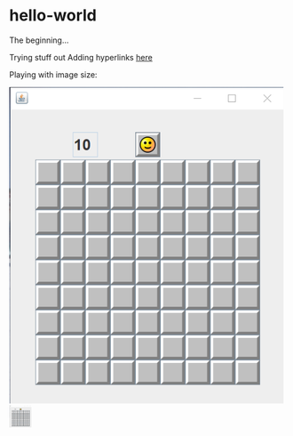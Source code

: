 # hello-world
The beginning...

Trying stuff out
Adding hyperlinks [here](https://www.google.com)

Playing with image size:

![original](/1.png)
<img src="1.png" alt="Tinkered" width="40px" height=40px/>
